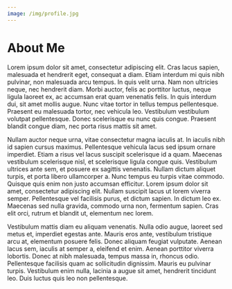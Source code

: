 ```yaml
---
image: /img/profile.jpg
---
```

# About Me

Lorem ipsum dolor sit amet, consectetur adipiscing elit. Cras lacus sapien, malesuada et hendrerit eget, consequat a diam. Etiam interdum mi quis nibh pulvinar, non malesuada arcu tempus. In quis velit urna. Nam non ultricies neque, nec hendrerit diam. Morbi auctor, felis ac porttitor luctus, neque ligula laoreet ex, ac accumsan erat quam venenatis felis. In quis interdum dui, sit amet mollis augue. Nunc vitae tortor in tellus tempus pellentesque. Praesent eu malesuada tortor, nec vehicula leo. Vestibulum vestibulum volutpat pellentesque. Donec scelerisque eu nunc quis congue. Praesent blandit congue diam, nec porta risus mattis sit amet.

Nullam auctor neque urna, vitae consectetur magna iaculis at. In iaculis nibh id sapien cursus maximus. Pellentesque vehicula lacus sed ipsum ornare imperdiet. Etiam a risus vel lacus suscipit scelerisque id a quam. Maecenas vestibulum scelerisque nisl, et scelerisque ligula congue quis. Vestibulum ultrices ante sem, et posuere ex sagittis venenatis. Nullam dictum aliquet turpis, et porta libero ullamcorper a. Nunc tempus eu turpis vitae commodo. Quisque quis enim non justo accumsan efficitur. Lorem ipsum dolor sit amet, consectetur adipiscing elit. Nullam suscipit lacus ut lorem viverra semper. Pellentesque vel facilisis purus, et dictum sapien. In dictum leo ex. Maecenas sed nulla gravida, commodo urna non, fermentum sapien. Cras elit orci, rutrum et blandit ut, elementum nec lorem.

Vestibulum mattis diam eu aliquam venenatis. Nulla odio augue, laoreet sed metus et, imperdiet egestas ante. Mauris eros ante, vestibulum tristique arcu at, elementum posuere felis. Donec aliquam feugiat vulputate. Aenean lacus sem, iaculis at semper a, eleifend et enim. Aenean porttitor viverra lobortis. Donec at nibh malesuada, tempus massa in, rhoncus odio. Pellentesque facilisis quam ac sollicitudin dignissim. Mauris eu pulvinar turpis. Vestibulum enim nulla, lacinia a augue sit amet, hendrerit tincidunt leo. Duis luctus quis leo non pellentesque.